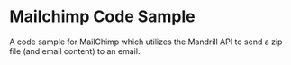 Mailchimp Code Sample
===================

A code sample for MailChimp which utilizes the Mandrill API to send a zip file (and email content) to an email.
